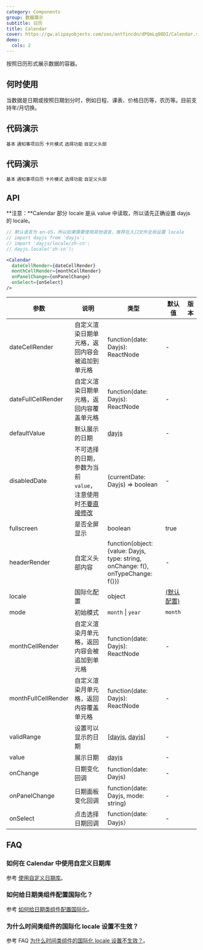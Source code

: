 ```yaml
---
category: Components
group: 数据展示
subtitle: 日历
title: Calendar
cover: https://gw.alipayobjects.com/zos/antfincdn/dPQmLq08DI/Calendar.svg
demo:
  cols: 2
---
```


按照日历形式展示数据的容器。

## 何时使用

当数据是日期或按照日期划分时，例如日程、课表、价格日历等，农历等。目前支持年/月切换。

## 代码演示

<code src="./demo/basic.tsx">基本</code>
<code src="./demo/notice-calendar.tsx">通知事项日历</code>
<code src="./demo/card.tsx">卡片模式</code>
<code src="./demo/select.tsx">选择功能</code>
<code src="./demo/customize-header.tsx">自定义头部</code>

## 代码演示

<code src="./demo/basic.tsx">基本</code>
<code src="./demo/notice-calendar.tsx">通知事项日历</code>
<code src="./demo/card.tsx">卡片模式</code>
<code src="./demo/select.tsx">选择功能</code>
<code src="./demo/customize-header.tsx">自定义头部</code>

## API

**注意：**Calendar 部分 locale 是从 value 中读取，所以请先正确设置 dayjs 的 locale。

```jsx
// 默认语言为 en-US，所以如果需要使用其他语言，推荐在入口文件全局设置 locale
// import dayjs from 'dayjs';
// import 'dayjs/locale/zh-cn';
// dayjs.locale('zh-cn');

<Calendar
  dateCellRender={dateCellRender}
  monthCellRender={monthCellRender}
  onPanelChange={onPanelChange}
  onSelect={onSelect}
/>
```

| 参数                | 说明                                                                                                                | 类型                                                                            | 默认值                                                                                                        | 版本 |
| ------------------- | ------------------------------------------------------------------------------------------------------------------- | ------------------------------------------------------------------------------- | ------------------------------------------------------------------------------------------------------------- | ---- |
| dateCellRender      | 自定义渲染日期单元格，返回内容会被追加到单元格                                                                      | function(date: Dayjs): ReactNode                                                | -                                                                                                             |      |
| dateFullCellRender  | 自定义渲染日期单元格，返回内容覆盖单元格                                                                            | function(date: Dayjs): ReactNode                                                | -                                                                                                             |      |
| defaultValue        | 默认展示的日期                                                                                                      | [dayjs](https://day.js.org/)                                                    | -                                                                                                             |      |
| disabledDate        | 不可选择的日期，参数为当前 `value`，注意使用时[不要直接修改](https://github.com/ant-design/ant-design/issues/30987) | (currentDate: Dayjs) => boolean                                                 | -                                                                                                             |      |
| fullscreen          | 是否全屏显示                                                                                                        | boolean                                                                         | true                                                                                                          |      |
| headerRender        | 自定义头部内容                                                                                                      | function(object:{value: Dayjs, type: string, onChange: f(), onTypeChange: f()}) | -                                                                                                             |      |
| locale              | 国际化配置                                                                                                          | object                                                                          | [(默认配置)](https://github.com/ant-design/ant-design/blob/master/components/date-picker/locale/example.json) |      |
| mode                | 初始模式                                                                                                            | `month` \| `year`                                                               | `month`                                                                                                       |      |
| monthCellRender     | 自定义渲染月单元格，返回内容会被追加到单元格                                                                        | function(date: Dayjs): ReactNode                                                | -                                                                                                             |      |
| monthFullCellRender | 自定义渲染月单元格，返回内容覆盖单元格                                                                              | function(date: Dayjs): ReactNode                                                | -                                                                                                             |      |
| validRange          | 设置可以显示的日期                                                                                                  | \[[dayjs](https://day.js.org/), [dayjs](https://day.js.org/)]                   | -                                                                                                             |      |
| value               | 展示日期                                                                                                            | [dayjs](https://day.js.org/)                                                    | -                                                                                                             |      |
| onChange            | 日期变化回调                                                                                                        | function(date: Dayjs)                                                           | -                                                                                                             |      |
| onPanelChange       | 日期面板变化回调                                                                                                    | function(date: Dayjs, mode: string)                                             | -                                                                                                             |      |
| onSelect            | 点击选择日期回调                                                                                                    | function(date: Dayjs）                                                          | -                                                                                                             |      |

## FAQ

### 如何在 Calendar 中使用自定义日期库

参考 [使用自定义日期库](/docs/react/use-custom-date-library#Calendar)。

### 如何给日期类组件配置国际化？

参考 [如何给日期类组件配置国际化](/components/date-picker/#%E5%9B%BD%E9%99%85%E5%8C%96%E9%85%8D%E7%BD%AE)。

### 为什么时间类组件的国际化 locale 设置不生效？

参考 FAQ [为什么时间类组件的国际化 locale 设置不生效？](/docs/react/faq#为什么时间类组件的国际化-locale-设置不生效？)。
